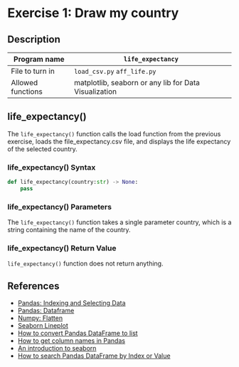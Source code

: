 # Exercise 1: Draw my country

## Description

| Program name | `life_expectancy` |
| ------------ | --------------- |
| File to turn in | `load_csv.py` `aff_life.py` |
| Allowed functions | matplotlib, seaborn or any lib for Data Visualization |

## life_expectancy()

The `life_expectancy()` function calls the load function from the previous exercise, loads the file_expectancy.csv file, and displays the life expectancy of the selected country.

### life_expectancy() Syntax

```python
def life_expectancy(country:str) -> None:
    pass
```

### life_expectancy() Parameters

The `life_expectancy()` function takes a single parameter country, which is a string containing the name of the country.

### life_expectancy() Return Value

`life_expectancy()` function does not return anything.

## References

- [Pandas: Indexing and Selecting Data](https://pandas.pydata.org/docs/user_guide/indexing.html)
- [Pandas: Dataframe](https://pandas.pydata.org/docs/reference/api/pandas.DataFrame.html)
- [Numpy: Flatten](https://numpy.org/doc/2.0/reference/generated/numpy.ndarray.flatten.html)
- [Seaborn Lineplot](https://seaborn.pydata.org/generated/seaborn.lineplot.html)
- [How to convert Pandas DataFrame to list](https://www.geeksforgeeks.org/how-to-convert-pandas-dataframe-into-a-list/)
- [How to get column names in Pandas](https://www.geeksforgeeks.org/how-to-get-column-names-in-pandas-dataframe/)
- [An introduction to seaborn](https://seaborn.pydata.org/tutorial/introduction.html)
- [How to search Pandas DataFrame by Index or Value](https://saturncloud.io/blog/how-to-search-pandas-data-frame-by-index-value-and-value-in-any-column/)
